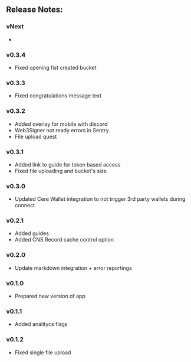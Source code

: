 ## Release Notes:

### vNext

-

### v0.3.4

- Fixed opening fist created bucket

### v0.3.3

- Fixed congratulations message text

### v0.3.2

- Added overlay for mobile with discord
- Web3Signer not ready errors in Sentry
- File upload quest

### v0.3.1

- Added link to guide for token based access
- Fixed file uploading and bucket's size

### v0.3.0

- Updated Cere Wallet integration to not trigger 3rd party wallets during connect

### v0.2.1

- Added guides
- Added CNS Record cache control option

### v0.2.0

- Update markdown integration + error reportings

### v0.1.0

- Prepared new version of app

### v0.1.1

- Added analitycs flags

### v0.1.2

- Fixed single file upload

